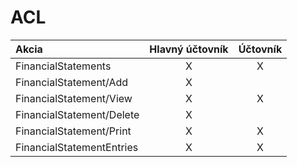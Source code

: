 # ACL

| Akcia                     | Hlavný účtovník | Účtovník |
| :------------------------ | :-------------: | :------: |
| FinancialStatements       |        X        |    X     |
| FinancialStatement/Add    |        X        |          |
| FinancialStatement/View   |        X        |    X     |
| FinancialStatement/Delete |        X        |          |
| FinancialStatement/Print  |        X        |    X     |
| FinancialStatementEntries |        X        |    X     |